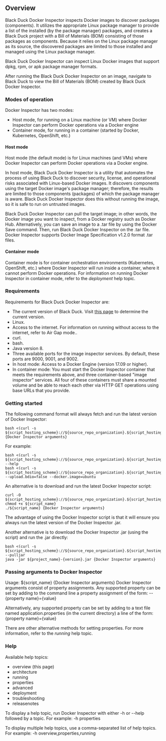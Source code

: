 ## Overview

Black Duck Docker Inspector inspects Docker images to discover packages (components).
It utilizes the appropriate Linux package manager to provide a list of
the installed (by the package manager) packages, and creates a Black Duck project with a Bill of Materials (BOM) consisting of those packages as components.
Because it relies on the Linux package manager as its source, the discovered packages are limited to those installed and managed using the Linux package manager.

Black Duck Docker Inspector can inspect Linux Docker images that support dpkg, rpm, or apk package manager formats.

After running the Black Duck Docker Inspector on an image, navigate to Black Duck to view the Bill of Materials (BOM) created by 
Black Duck Docker Inspector.

### Modes of operation

Docker Inspector has two modes:

* Host mode, for running on a Linux machine (or VM) where Docker Inspector can perform Docker operations via a Docker engine
* Container mode, for running in a container (started by Docker, Kubernetes, OpenShift, etc.)

#### Host mode

Host mode (the default mode) is for Linux machines (and VMs) where Docker Inspector can perform Docker operations via a Docker engine.

In host mode, Black Duck Docker Inspector is a utility that automates the process of using Black Duck to discover security, license, and operational risks
associated with Linux-based Docker images. It discovers components using the target Docker image's package manager; therefore, the results
are limited to those components (packages) of which the package manager is aware. Black Duck Docker Inspector does this without running
the image, so it is safe to run on untrusted images.

Black Duck Docker Inspector can pull the target image; in other words, the Docker image you want to inspect, from a Docker registry such
as Docker Hub. Alternatively, you can save an image to a .tar file by using the Docker Save command. Then, run Black Duck Docker Inspector
on the .tar file. Docker Inspector supports Docker Image Specification v1.2.0 format .tar files.

#### Container mode

Container mode is for container orchestration environments (Kubernetes, OpenShift, etc.) where Docker Inspector will run
inside a container, where it cannot perform Docker operations. For information on running Docker Inspector in container mode,
refer to the *deployment* help topic.

### Requirements

Requirements for Black Duck Docker Inspector are:

* The current version of Black Duck. Visit [this page](${blackduck_release_page}) to determine the current version. 
* Linux.
* Access to the internet. For information on running without access to the internet, refer to Air Gap mode..
* curl.
* bash.
* Java version 8.
* Three available ports for the image inspector services.  By default, these ports are 9000, 9001, and 9002.
* In host mode: Access to a Docker Engine (version 17.09 or higher).
* In container mode: You must start the Docker Inspector container that meets the requirements above, and three container-based
"image inspector" services. 
All four of these containers must share a mounted volume and be able to reach each other via HTTP GET operations using base URLs
that you provide.
    
### Getting started

The following command format will always fetch and run the latest version of Docker Inspector:

    bash <(curl -s ${script_hosting_scheme}://${source_repo_organization}.${script_hosting_domain}/${project_name}/${script_name}) {Docker Inspector arguments}

For example:

    bash <(curl -s ${script_hosting_scheme}://${source_repo_organization}.${script_hosting_domain}/${project_name}/${script_name}) --help
    bash <(curl -s ${script_hosting_scheme}://${source_repo_organization}.${script_hosting_domain}/${project_name}/${script_name}) --upload.bdio=false --docker.image=ubuntu

An alternative is to download and run the latest Docker Inspector script:

    curl -O  ${script_hosting_scheme}://${source_repo_organization}.${script_hosting_domain}/${project_name}/${script_name}
    chmod +x ${script_name}
    ./${script_name} {Docker Inspector arguments}

The advantage of using the Docker Inspector script is that it will ensure you always run the latest version of the Docker Inspector .jar.

Another alternative is to download the Docker Inspector .jar (using the script) and run the .jar directly:

    bash <(curl -s ${script_hosting_scheme}://${source_repo_organization}.${script_hosting_domain}/${project_name}/${script_name}) --pulljar
    java -jar ${project_name}-{version}.jar {Docker Inspector arguments}

### Passing arguments to Docker Inspector

Usage: ${script_name} {Docker Inspector arguments}
Docker Inspector arguments consist of property assignments. 
Any supported property can be set by adding to the command line
a property assignment of the form:
	--{property name}={value}

Alternatively, any supported property can be set by adding to a text file named
application.properties (in the current directory) a line of the form:
{property name}={value}

There are other alternative methods for setting properties. For more information, refer to the *running* help topic.

### Help

Available help topics:
* overview (this page)
* architecture
* running
* properties
* advanced
* deployment
* troubleshooting
* releasenotes

To display a help topic, run Docker Inspector with either -h or --help followed by a topic. For example:
    -h properties
    
To display multiple help topics, use a comma-separated list of help topics. For example:
    -h overview,properties,running
